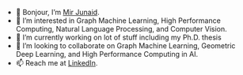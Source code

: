 - 👋 Bonjour, I’m [Mir Junaid](https://mirjunaid26.github.io/).
- 👀 I’m interested in Graph Machine Learning, High Performance Computing, Natural Language Processing, and Computer Vision.
- 🌱 I’m currently working on lot of stuff including my Ph.D. thesis
- 💞️ I’m looking to collaborate on Graph Machine Learning, Geometric Deep Learning, and High Performance Computing in AI.
- 📫 Reach me at [LinkedIn](https://www.linkedin.com/in/mirjunaid26/).


<!---
mirjunaid26/mirjunaid26 is a ✨ special ✨ repository because its `README.md` (this file) appears on your GitHub profile.
You can click the Preview link to take a look at your changes...
--->
